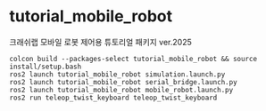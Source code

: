# tutorial_mobile_robot
크래쉬랩 모바일 로봇 제어용 튜토리얼 패키지 ver.2025

```
colcon build --packages-select tutorial_mobile_robot && source install/setup.bash
ros2 launch tutorial_mobile_robot simulation.launch.py
ros2 launch tutorial_mobile_robot serial_bridge.launch.py
ros2 launch tutorial_mobile_robot mobile_robot.launch.py
ros2 run teleop_twist_keyboard teleop_twist_keyboard
```
